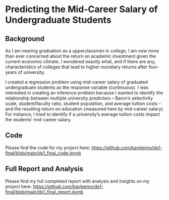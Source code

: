# Predicting the Mid-Career Salary of Undergraduate Students

## Background
As I am nearing graduation as a upperclassmen in college, I am now more than ever concerned about the return on academic investment given the current economic climate. I wondered exactly what, and if there are any, characteristics of colleges that lead to higher monetary returns after four-years of university. 

I created a regression problem using mid-career salary of graduated undergraduate students as the response variable (continuous). I was interested in creating an inference problem because I wanted to identify the relationship between multiple university predictors –  Baron’s selectivity scale, student/faculty ratio, student population, and average tuition costs – and the resulting return on education (measured here by mid-career salary). For instance, I tried to identify if a university’s average tuition costs impact the students’ mid-career salary. 

## Code
Please find the code for my project here: <https://github.com/kayleemo/ds1-final/blob/main/ds1_final_code.ipynb>

## Full Report and Analysis
Please find my full completed report with analysis and insights on my project here: <https://github.com/kayleemo/ds1-final/blob/main/ds1_final_report.ipynb>
